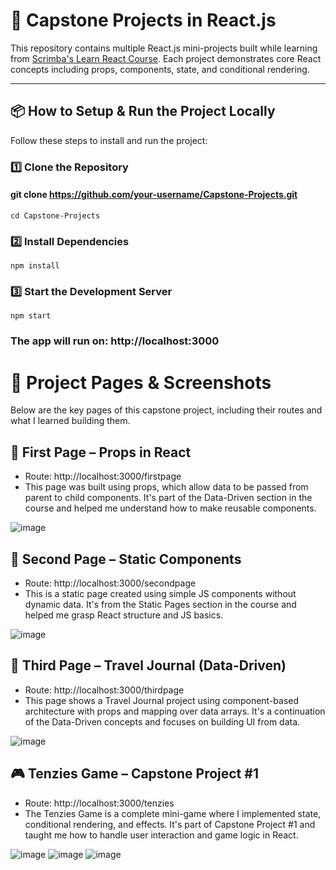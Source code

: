 # 🚀 Capstone Projects in React.js

This repository contains multiple React.js mini-projects built while learning from [Scrimba's Learn React Course](https://scrimba.com/learn/learnreact). Each project demonstrates core React concepts including props, components, state, and conditional rendering.

---

## 📦 How to Setup & Run the Project Locally

Follow these steps to install and run the project:

### 1️⃣ Clone the Repository

#### git clone https://github.com/your-username/Capstone-Projects.git
    cd Capstone-Projects

### 2️⃣ Install Dependencies
    npm install

### 3️⃣ Start the Development Server
    npm start

### The app will run on: http://localhost:3000

# 📸 Project Pages & Screenshots
Below are the key pages of this capstone project, including their routes and what I learned building them.

## 📍 First Page – Props in React
- Route: http://localhost:3000/firstpage
- This page was built using props, which allow data to be passed from parent to child components. It's part of the Data-Driven section in the course and helped me understand how to make reusable components.

![image](https://github.com/user-attachments/assets/9dda5bd6-e349-4ada-bbad-5b7e02bbc192)


## 📍 Second Page – Static Components
- Route: http://localhost:3000/secondpage
- This is a static page created using simple JS components without dynamic data. It's from the Static Pages section in the course and helped me grasp React structure and JS basics.

![image](https://github.com/user-attachments/assets/e57e5e62-9d02-4a98-8c61-82ac6ce60b1e)


## 📍 Third Page – Travel Journal (Data-Driven)
- Route: http://localhost:3000/thirdpage
- This page shows a Travel Journal project using component-based architecture with props and mapping over data arrays. It's a continuation of the Data-Driven concepts and focuses on building UI from data.

![image](https://github.com/user-attachments/assets/9f9c3304-8de6-4ef6-926e-e36fd11cad09)


## 🎮 Tenzies Game – Capstone Project #1
- Route: http://localhost:3000/tenzies
- The Tenzies Game is a complete mini-game where I implemented state, conditional rendering, and effects. It's part of Capstone Project #1 and taught me how to handle user interaction and game logic in React.

![image](https://github.com/user-attachments/assets/f2fd6071-0c6f-4d7b-8a21-929062664f73)
![image](https://github.com/user-attachments/assets/f56c3373-8146-4f3b-bfef-b26193bec6c4)
![image](https://github.com/user-attachments/assets/a8c4d850-be5e-4671-9d72-62d62577bcdf)




